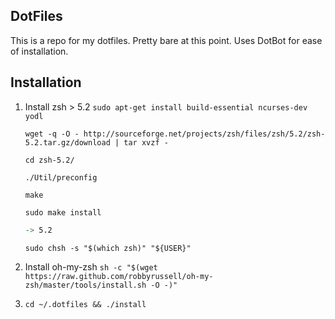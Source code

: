 ## DotFiles

This is a repo for my dotfiles. Pretty bare at this point. Uses DotBot for ease
of installation.

## Installation

1. Install zsh > 5.2
   ```sudo apt-get install build-essential ncurses-dev yodl```

   ```wget -q -O - http://sourceforge.net/projects/zsh/files/zsh/5.2/zsh-5.2.tar.gz/download | tar xvzf -```

   ```cd zsh-5.2/```

   ```./Util/preconfig```

   ```make```

   ```sudo make install```

   ```zsh --version
   -> 5.2
   ```

   ```sudo chsh -s "$(which zsh)" "${USER}"```

2. Install oh-my-zsh
   ```sh -c "$(wget https://raw.github.com/robbyrussell/oh-my-zsh/master/tools/install.sh -O -)"```

3. ```cd ~/.dotfiles && ./install```
